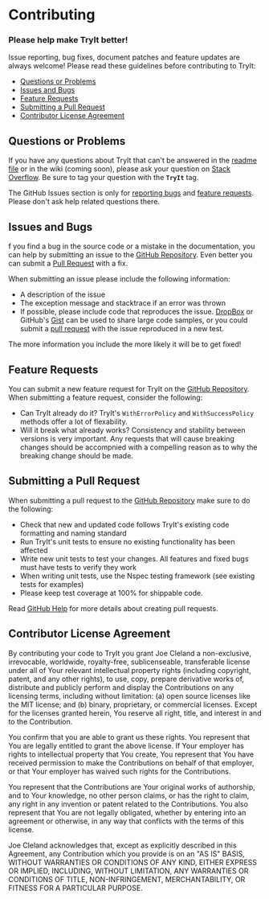 # Contributing
### Please help make TryIt better!
Issue reporting, bug fixes, document patches and feature updates are always welcome! Please read these guidelines before contributing to TryIt:

+ [Questions or Problems](#questions)
+ [Issues and Bugs](#bugs)
+ [Feature Requests](#features)
+ [Submitting a Pull Request](#pull)
+ [Contributor License Agreement](#license)

<a name="questions"></a>
## Questions or Problems
If you have any questions about TryIt that can't be answered in the [readme file](https://github.com/yozepi/TryIt/blob/master/README.md) or in the wiki (coming soon), please ask your question on [Stack Overflow](http://stackoverflow.com/questions/tagged/tryit). Be sure to tag your question with the **`TryIt`** tag.

The GitHub Issues section is only for [reporting bugs](#bugs) and [feature requests](#features). Please don't ask help related questions there.

<a name="bugs"></a>
## Issues and Bugs
f you find a bug in the source code or a mistake in the documentation, you can help by submitting an issue to the [GitHub Repository](https://github.com/yozepi/TryIt/issues). Even better you can submit a [Pull Request](#pull) with a fix.

When submitting an issue please include the following information:
+ A description of the issue
+ The exception message and stacktrace if an error was thrown
+ If possible, please include code that reproduces the issue. [DropBox](https://www.dropbox.com/) or GitHub's [Gist](https://gist.github.com/) can be used to share large code samples, or you could submit a [pull request](#pull) with the issue reproduced in a new test.

The more information you include the more likely it will be to get fixed!

<a name="features"></a>
## Feature Requests
You can submit a new feature request for TryIt on the [GitHub Repository](https://github.com/yozepi/TryIt/issues). When submitting a feature request, consider the following:
+ Can TryIt already do it? TryIt's `WithErrorPolicy` and `WithSuccessPolicy` methods offer a lot of flexability.
+ Will it break what already works? Consistency and stability between versions is very important. Any requests that will cause breaking changes should be accompnied with a compelling reason as to why the breaking change should be made.

<a name="pull"></a>
## Submitting a Pull Request
When submitting a pull request to the [GitHub Repository](https://github.com/yozepi/TryIt/pulls) make sure to do the following:
+ Check that new and updated code follows TryIt's existing code formatting and naming standard
+ Run TryIt's unit tests to ensure no existing functionality has been affected
+ Write new unit tests to test your changes. All features and fixed bugs must have tests to verify they work
+ When writing unit tests, use the Nspec testing framework (see existing tests for examples)
+ Please keep test coverage at 100% for shippable code.

Read [GitHub Help](https://help.github.com/articles/about-pull-requests/) for more details about creating pull requests.

<a name="license"></a>
## Contributor License Agreement
By contributing your code to TryIt you grant Joe Cleland a non-exclusive, irrevocable, worldwide, royalty-free, sublicenseable, transferable license under all of Your relevant intellectual property rights (including copyright, patent, and any other rights), to use, copy, prepare derivative works of, distribute and publicly perform and display the Contributions on any licensing terms, including without limitation: (a) open source licenses like the MIT license; and (b) binary, proprietary, or commercial licenses. Except for the licenses granted herein, You reserve all right, title, and interest in and to the Contribution.

You confirm that you are able to grant us these rights. You represent that You are legally entitled to grant the above license. If Your employer has rights to intellectual property that You create, You represent that You have received permission to make the Contributions on behalf of that employer, or that Your employer has waived such rights for the Contributions.

You represent that the Contributions are Your original works of authorship, and to Your knowledge, no other person claims, or has the right to claim, any right in any invention or patent related to the Contributions. You also represent that You are not legally obligated, whether by entering into an agreement or otherwise, in any way that conflicts with the terms of this license.

Joe Cleland acknowledges that, except as explicitly described in this Agreement, any Contribution which you provide is on an "AS IS" BASIS, WITHOUT WARRANTIES OR CONDITIONS OF ANY KIND, EITHER EXPRESS OR IMPLIED, INCLUDING, WITHOUT LIMITATION, ANY WARRANTIES OR CONDITIONS OF TITLE, NON-INFRINGEMENT, MERCHANTABILITY, OR FITNESS FOR A PARTICULAR PURPOSE.
